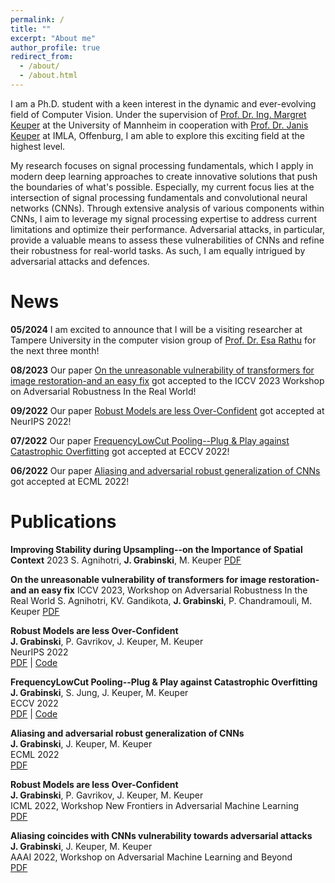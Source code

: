 ```yaml
---
permalink: /
title: ""
excerpt: "About me"
author_profile: true
redirect_from: 
  - /about/
  - /about.html
---
```


I am a Ph.D. student with a keen interest in the dynamic and ever-evolving field of Computer Vision. 
Under the supervision of [Prof. Dr. Ing. Margret Keuper](https://www.uni-mannheim.de/dws/people/professors/prof-dr-ing-margret-keuper/) at the University of Mannheim in cooperation with [Prof. Dr. Janis Keuper](https://imla.hs-offenburg.de/janis-keuper/) at IMLA, Offenburg, I am able to explore this exciting field at the highest level. 

My research focuses on signal processing fundamentals, which I apply in modern deep learning approaches to create innovative solutions that push the boundaries of what's possible. Especially, my current focus lies at the intersection of signal processing fundamentals and convolutional neural networks (CNNs). Through extensive analysis of various components within CNNs, I aim to leverage my signal processing expertise to address current limitations and optimize their performance. Adversarial attacks, in particular, provide a valuable means to assess these vulnerabilities of CNNs and refine their robustness for real-world tasks. As such, I am equally intrigued by adversarial attacks and defences.

News
======
**05/2024** I am excited to announce that I will be a visiting researcher at Tampere University in the computer vision group of [Prof. Dr. Esa Rathu](https://esa.rahtu.fi/) for the next three month!

**08/2023** Our paper [On the unreasonable vulnerability of transformers for image restoration-and an easy fix](https://openaccess.thecvf.com/content/ICCV2023W/AROW/papers/Agnihotri_On_the_Unreasonable_Vulnerability_of_Transformers_for_Image_Restoration_-_ICCVW_2023_paper.pdf) got accepted to the ICCV 2023 Workshop on Adversarial Robustness In the Real World!

**09/2022** Our paper [Robust Models are less Over-Confident](https://www.ecva.net/papers/eccv_2022/papers_ECCV/papers/136740036.pdf) got accepted at NeurIPS 2022!

**07/2022** Our paper [FrequencyLowCut Pooling--Plug & Play against Catastrophic Overfitting](https://www.ecva.net/papers/eccv_2022/papers_ECCV/papers/136740036.pdf) got accepted at ECCV 2022!

**06/2022** Our paper [Aliasing and adversarial robust generalization of CNNs](https://link.springer.com/article/10.1007/s10994-022-06222-8) got accepted at ECML 2022!



Publications
======

**Improving Stability during Upsampling--on the Importance of Spatial Context**
2023
S. Agnihotri, **J. Grabinski**, M. Keuper
[PDF](https://arxiv.org/pdf/2311.17524)

**On the unreasonable vulnerability of transformers for image restoration-and an easy fix**
ICCV 2023, Workshop on Adversarial Robustness In the Real World
S. Agnihotri, KV. Gandikota, **J. Grabinski**, P. Chandramouli, M. Keuper
[PDF](https://openaccess.thecvf.com/content/ICCV2023W/AROW/papers/Agnihotri_On_the_Unreasonable_Vulnerability_of_Transformers_for_Image_Restoration_-_ICCVW_2023_paper.pdf)

**Robust Models are less Over-Confident**  
**J. Grabinski**, P. Gavrikov, J. Keuper, M. Keuper    
NeurIPS 2022  
[PDF](https://openreview.net/forum?id=5K3uopkizS) | [Code](https://github.com/GeJulia/robustness_confidences_evaluation)

**FrequencyLowCut Pooling--Plug & Play against Catastrophic Overfitting**  
**J. Grabinski**, S. Jung, J. Keuper, M. Keuper    
ECCV 2022  
[PDF](https://www.ecva.net/papers/eccv_2022/papers_ECCV/papers/136740036.pdf) | [Code](https://github.com/GeJulia/flc_pooling)

**Aliasing and adversarial robust generalization of CNNs**  
**J. Grabinski**, J. Keuper, M. Keuper    
ECML 2022  
[PDF](https://link.springer.com/article/10.1007/s10994-022-06222-8) 

**Robust Models are less Over-Confident**  
**J. Grabinski**, P. Gavrikov, J. Keuper, M. Keuper    
ICML 2022, Workshop New Frontiers in Adversarial Machine Learning   
[PDF](https://arxiv.org/pdf/2210.05938.pdf) 

**Aliasing coincides with CNNs vulnerability towards adversarial attacks**  
**J. Grabinski**, J. Keuper, M. Keuper    
AAAI 2022, Workshop on Adversarial Machine Learning and Beyond    
[PDF](https://openreview.net/forum?id=vKc1mLxBebP) 



